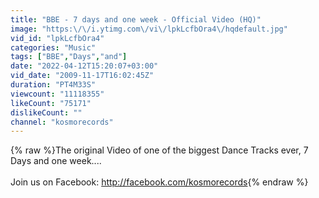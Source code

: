 ```yaml
---
title: "BBE - 7 days and one week - Official Video (HQ)"
image: "https:\/\/i.ytimg.com\/vi\/lpkLcfbOra4\/hqdefault.jpg"
vid_id: "lpkLcfbOra4"
categories: "Music"
tags: ["BBE","Days","and"]
date: "2022-04-12T15:20:07+03:00"
vid_date: "2009-11-17T16:02:45Z"
duration: "PT4M33S"
viewcount: "11118355"
likeCount: "75171"
dislikeCount: ""
channel: "kosmorecords"
---
```

{% raw %}The original Video of one of the biggest Dance Tracks ever, 7 Days and one week....<br /><br />Join us on Facebook: <a rel="nofollow" target="blank" href="http://facebook.com/kosmorecords">http://facebook.com/kosmorecords</a>{% endraw %}
